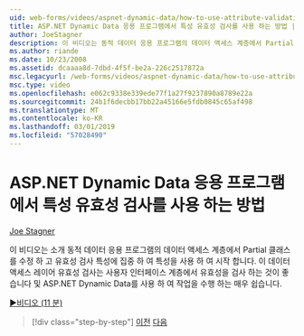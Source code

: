 ```yaml
---
uid: web-forms/videos/aspnet-dynamic-data/how-to-use-attribute-validation-in-aspnet-dynamic-data-applications
title: ASP.NET Dynamic Data 응용 프로그램에서 특성 유효성 검사를 사용 하는 방법 | Microsoft Docs
author: JoeStagner
description: 이 비디오는 동적 데이터 응용 프로그램의 데이터 액세스 계층에서 Partial 클래스를 수정 소개 하 고 포커스 o 하 여 특성을 사용 하 여 시작 됩니다...
ms.author: riande
ms.date: 10/23/2008
ms.assetid: dcaaaa8d-7dbd-4f5f-be2a-226c2517872a
msc.legacyurl: /web-forms/videos/aspnet-dynamic-data/how-to-use-attribute-validation-in-aspnet-dynamic-data-applications
msc.type: video
ms.openlocfilehash: e062c9338e339ede77f1a27f9237890a8789e22a
ms.sourcegitcommit: 24b1f6decbb17bb22a45166e5fdb0845c65af498
ms.translationtype: MT
ms.contentlocale: ko-KR
ms.lasthandoff: 03/01/2019
ms.locfileid: "57028490"
---
```

<a name="how-to-use-attribute-validation-in-aspnet-dynamic-data-applications"></a>ASP.NET Dynamic Data 응용 프로그램에서 특성 유효성 검사를 사용 하는 방법
====================
[Joe Stagner](https://github.com/JoeStagner)

이 비디오는 소개 동적 데이터 응용 프로그램의 데이터 액세스 계층에서 Partial 클래스를 수정 하 고 유효성 검사 특성에 집중 하 여 특성을 사용 하 여 시작 합니다. 이 데이터 액세스 레이어 유효성 검사는 사용자 인터페이스 계층에서 유효성을 검사 하는 것이 좋습니다 및 ASP.NET Dynamic Data를 사용 하 여 작업을 수행 하는 매우 쉽습니다.

[&#9654;비디오 (11 분)](https://channel9.msdn.com/Blogs/ASP-NET-Site-Videos/how-to-use-attribute-validation-in-aspnet-dynamic-data-applications)

> [!div class="step-by-step"]
> [이전](how-to-enable-table-specific-routing-in-dynamic-data-applications.md)
> [다음](how-to-implement-custom-field-validation-with-imperative-logic-in-vb-or-c.md)

